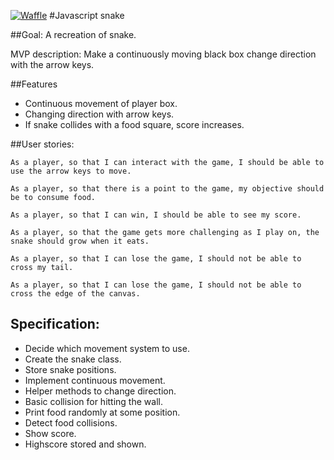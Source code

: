 [![Waffle](https://badge.waffle.io/calveym/snake.png?label=ready&title=Ready)](https://waffle.io/calveym/snake)
#Javascript snake

##Goal:
A recreation of snake.

MVP description: Make a continuously moving black box change direction with the arrow keys.

##Features
- Continuous movement of player box.
- Changing direction with arrow keys.
- If snake collides with a food square, score increases.

##User stories:

`As a player, so that I can interact with the game, I should be able to use the arrow keys to move.`

`As a player, so that there is a point to the game, my objective should be to consume food.`

`As a player, so that I can win, I should be able to see my score.`

`As a player, so that the game gets more challenging as I play on, the snake should grow when it eats.`

`As a player, so that I can lose the game, I should not be able to cross my tail.`

`As a player, so that I can lose the game, I should not be able to cross the edge of the canvas.`

## Specification:
- Decide which movement system to use.
- Create the snake class.
- Store snake positions.
- Implement continuous movement.
- Helper methods to change direction.
- Basic collision for hitting the wall.
- Print food randomly at some position.
- Detect food collisions.
- Show score.
- Highscore stored and shown.
